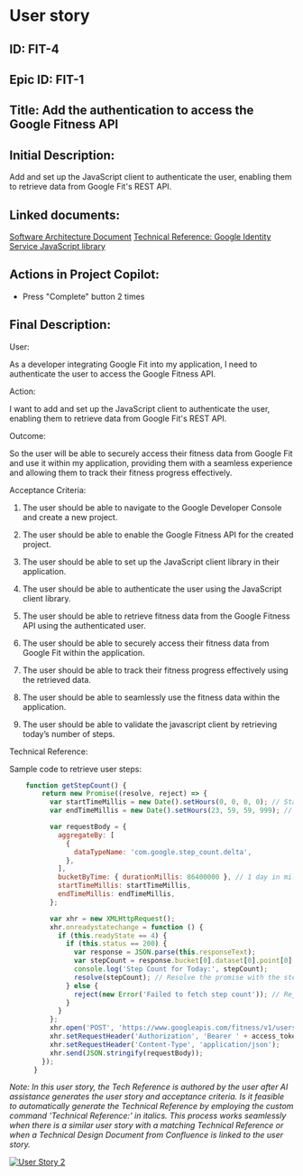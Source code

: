 # User story
## ID: FIT-4
## Epic ID: FIT-1
## Title: Add the authentication to access the Google Fitness API
## Initial Description:
Add and set up the JavaScript client to authenticate the user, enabling them to retrieve data from Google Fit's REST API.
## Linked documents:
[Software Architecture Document](/step2-project-copilot-project/confluence/software-architecture-document.md)
[Technical Reference: Google Identity Service JavaScript library](/step2-project-copilot-project/confluence/technical-reference-gis.md)
## Actions in Project Copilot:
- Press "Complete" button 2 times

## Final Description:
User:

As a developer integrating Google Fit into my application, I need to authenticate the user to access the Google Fitness API.

Action:

I want to add and set up the JavaScript client to authenticate the user, enabling them to retrieve data from Google Fit's REST API.

Outcome:

So the user will be able to securely access their fitness data from Google Fit and use it within my application, providing them with a seamless experience and allowing them to track their fitness progress effectively.

Acceptance Criteria:

1. The user should be able to navigate to the Google Developer Console and create a new project.

2. The user should be able to enable the Google Fitness API for the created project.

3. The user should be able to set up the JavaScript client library in their application.

4. The user should be able to authenticate the user using the JavaScript client library.

5. The user should be able to retrieve fitness data from the Google Fitness API using the authenticated user.

6. The user should be able to securely access their fitness data from Google Fit within the application.

7. The user should be able to track their fitness progress effectively using the retrieved data.

8. The user should be able to seamlessly use the fitness data within the application.

9. The user should be able to validate the javascript client by retrieving today’s number of steps.

Technical Reference:

Sample code to retrieve user steps:

```javascript
    function getStepCount() {
        return new Promise((resolve, reject) => {
          var startTimeMillis = new Date().setHours(0, 0, 0, 0); // Start time for today
          var endTimeMillis = new Date().setHours(23, 59, 59, 999); // End time for today

          var requestBody = {
            aggregateBy: [
              {
                dataTypeName: 'com.google.step_count.delta',
              },
            ],
            bucketByTime: { durationMillis: 86400000 }, // 1 day in milliseconds
            startTimeMillis: startTimeMillis,
            endTimeMillis: endTimeMillis,
          };

          var xhr = new XMLHttpRequest();
          xhr.onreadystatechange = function () {
            if (this.readyState == 4) {
              if (this.status == 200) {
                var response = JSON.parse(this.responseText);
                var stepCount = response.bucket[0].dataset[0].point[0].value[0].intVal;
                console.log('Step Count for Today:', stepCount);
                resolve(stepCount); // Resolve the promise with the step count
              } else {
                reject(new Error('Failed to fetch step count')); // Reject the promise on error
              }
            }
          };
          xhr.open('POST', 'https://www.googleapis.com/fitness/v1/users/me/dataset:aggregate');
          xhr.setRequestHeader('Authorization', 'Bearer ' + access_token);
          xhr.setRequestHeader('Content-Type', 'application/json');
          xhr.send(JSON.stringify(requestBody));
        });
      }
```

_Note: In this user story, the Tech Reference is authored by the user after AI assistance generates the user story and acceptance criteria. Is it feasible to automatically generate the Technical Reference by employing the custom command 'Technical Reference:' in italics. This process works seamlessly when there is a similar user story with a matching Technical Reference or when a Technical Design Document from Confluence is linked to the user story._

[![User Story 2](http://img.youtube.com/vi/O_EoTV13C0U/0.jpg)](https://www.youtube.com/watch?v=O_EoTV13C0U "User Story 2")